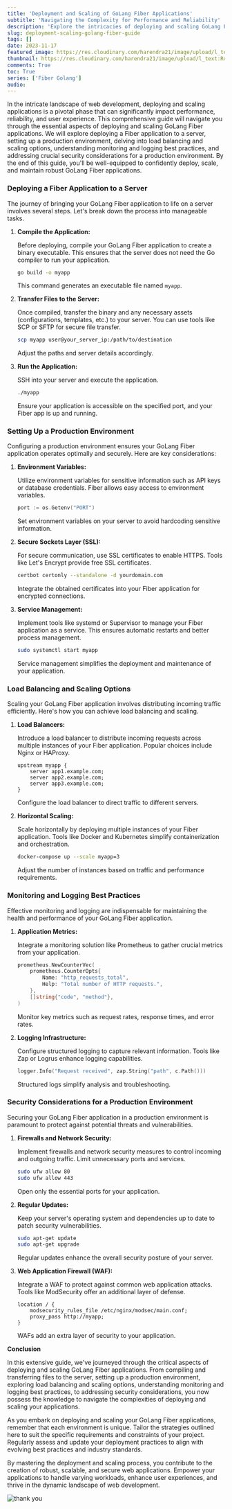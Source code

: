 ```yaml
---
title: 'Deployment and Scaling of GoLang Fiber Applications'
subtitle: 'Navigating the Complexity for Performance and Reliability'
description: 'Explore the intricacies of deploying and scaling GoLang Fiber applications with this comprehensive guide.'
slug: deployment-scaling-golang-fiber-guide
tags: []
date: 2023-11-17
featured_image: https://res.cloudinary.com/harendra21/image/upload/l_text:Roboto_35_bold:Deployment%20and%20Scaling%20of%20GoLang%20Fiber%20Applications,co_rgb:fff/golangwithexample/golang-fiber-course.png
thumbnail: https://res.cloudinary.com/harendra21/image/upload/l_text:Roboto_35_bold:Deployment%20and%20Scaling%20of%20GoLang%20Fiber%20Applications,co_rgb:fff/golangwithexample/golang-fiber-course.png
comments: True
toc: True
series: ['Fiber Golang']
audio: 
---
```




In the intricate landscape of web development, deploying and scaling applications is a pivotal phase that can significantly impact performance, reliability, and user experience. This comprehensive guide will navigate you through the essential aspects of deploying and scaling GoLang Fiber applications. We will explore deploying a Fiber application to a server, setting up a production environment, delving into load balancing and scaling options, understanding monitoring and logging best practices, and addressing crucial security considerations for a production environment. By the end of this guide, you'll be well-equipped to confidently deploy, scale, and maintain robust GoLang Fiber applications.

### Deploying a Fiber Application to a Server

The journey of bringing your GoLang Fiber application to life on a server involves several steps. Let's break down the process into manageable tasks.

1. **Compile the Application:**

   Before deploying, compile your GoLang Fiber application to create a binary executable. This ensures that the server does not need the Go compiler to run your application.

   ```bash
   go build -o myapp
   ```

   This command generates an executable file named `myapp`.

2. **Transfer Files to the Server:**

   Once compiled, transfer the binary and any necessary assets (configurations, templates, etc.) to your server. You can use tools like SCP or SFTP for secure file transfer.

   ```bash
   scp myapp user@your_server_ip:/path/to/destination
   ```

   Adjust the paths and server details accordingly.

3. **Run the Application:**

   SSH into your server and execute the application.

   ```bash
   ./myapp
   ```

   Ensure your application is accessible on the specified port, and your Fiber app is up and running.

### Setting Up a Production Environment

Configuring a production environment ensures your GoLang Fiber application operates optimally and securely. Here are key considerations:

1. **Environment Variables:**

   Utilize environment variables for sensitive information such as API keys or database credentials. Fiber allows easy access to environment variables.

   ```go
   port := os.Getenv("PORT")
   ```

   Set environment variables on your server to avoid hardcoding sensitive information.

2. **Secure Sockets Layer (SSL):**

   For secure communication, use SSL certificates to enable HTTPS. Tools like Let's Encrypt provide free SSL certificates.

   ```bash
   certbot certonly --standalone -d yourdomain.com
   ```

   Integrate the obtained certificates into your Fiber application for encrypted connections.

3. **Service Management:**

   Implement tools like systemd or Supervisor to manage your Fiber application as a service. This ensures automatic restarts and better process management.

   ```bash
   sudo systemctl start myapp
   ```

   Service management simplifies the deployment and maintenance of your application.

### Load Balancing and Scaling Options

Scaling your GoLang Fiber application involves distributing incoming traffic efficiently. Here's how you can achieve load balancing and scaling.

1. **Load Balancers:**

   Introduce a load balancer to distribute incoming requests across multiple instances of your Fiber application. Popular choices include Nginx or HAProxy.

   ```nginx
   upstream myapp {
       server app1.example.com;
       server app2.example.com;
       server app3.example.com;
   }
   ```

   Configure the load balancer to direct traffic to different servers.

2. **Horizontal Scaling:**

   Scale horizontally by deploying multiple instances of your Fiber application. Tools like Docker and Kubernetes simplify containerization and orchestration.

   ```bash
   docker-compose up --scale myapp=3
   ```

   Adjust the number of instances based on traffic and performance requirements.

### Monitoring and Logging Best Practices

Effective monitoring and logging are indispensable for maintaining the health and performance of your GoLang Fiber application.

1. **Application Metrics:**

   Integrate a monitoring solution like Prometheus to gather crucial metrics from your application.

   ```go
   prometheus.NewCounterVec(
       prometheus.CounterOpts{
           Name: "http_requests_total",
           Help: "Total number of HTTP requests.",
       },
       []string{"code", "method"},
   )
   ```

   Monitor key metrics such as request rates, response times, and error rates.

2. **Logging Infrastructure:**

   Configure structured logging to capture relevant information. Tools like Zap or Logrus enhance logging capabilities.

   ```go
   logger.Info("Request received", zap.String("path", c.Path()))
   ```

   Structured logs simplify analysis and troubleshooting.

### Security Considerations for a Production Environment

Securing your GoLang Fiber application in a production environment is paramount to protect against potential threats and vulnerabilities.

1. **Firewalls and Network Security:**

   Implement firewalls and network security measures to control incoming and outgoing traffic. Limit unnecessary ports and services.

   ```bash
   sudo ufw allow 80
   sudo ufw allow 443
   ```

   Open only the essential ports for your application.

2. **Regular Updates:**

   Keep your server's operating system and dependencies up to date to patch security vulnerabilities.

   ```bash
   sudo apt-get update
   sudo apt-get upgrade
   ```

   Regular updates enhance the overall security posture of your server.

3. **Web Application Firewall (WAF):**

   Integrate a WAF to protect against common web application attacks. Tools like ModSecurity offer an additional layer of defense.

   ```nginx
   location / {
       modsecurity_rules_file /etc/nginx/modsec/main.conf;
       proxy_pass http://myapp;
   }
   ```

   WAFs add an extra layer of security to your application.

**Conclusion**

In this extensive guide, we've journeyed through the critical aspects of deploying and scaling GoLang Fiber applications. From compiling and transferring files to the server, setting up a production environment, exploring load balancing and scaling options, understanding monitoring and logging best practices, to addressing security considerations, you now possess the knowledge to navigate the complexities of deploying and scaling your applications.

As you embark on deploying and scaling your GoLang Fiber applications, remember that each environment is unique. Tailor the strategies outlined here to suit the specific requirements and constraints of your project. Regularly assess and update your deployment practices to align with evolving best practices and industry standards.

By mastering the deployment and scaling process, you contribute to the creation of robust, scalable, and secure web applications. Empower your applications to handle varying workloads, enhance user experiences, and thrive in the dynamic landscape of web development.


![thank you](https://res.cloudinary.com/harendra21/image/upload/w_500/golangwithexample/blog-2020-04-07-how_to_say_thank_you_in_business_i69dkn.png)
